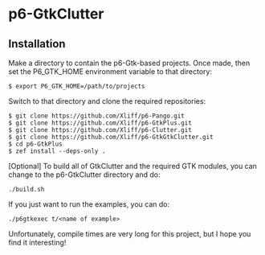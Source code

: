 # p6-GtkClutter

## Installation

Make a directory to contain the p6-Gtk-based projects. Once made, then set the P6_GTK_HOME environment variable to that directory:

```
$ export P6_GTK_HOME=/path/to/projects
```

Switch to that directory and clone the required repositories:

```
$ git clone https://github.com/Xliff/p6-Pango.git
$ git clone https://github.com/Xliff/p6-GtkPlus.git
$ git clone https://github.com/Xliff/p6-Clutter.git
$ git clone https://github.com/Xliff/p6-GtkGtkClutter.git
$ cd p6-GtkPlus
$ zef install --deps-only .
```

[Optional] To build all of GtkClutter and the required GTK modules, you can change to the p6-GtkClutter directory and do:

```
./build.sh
```

If you just want to run the examples, you can do:

```
./p6gtkexec t/<name of example>
```

Unfortunately, compile times are very long for this project, but I hope you find it interesting!
